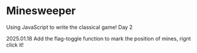 # Minesweeper
Using JavaScript to write the classical game! Day 2

2025.01.18
Add the flag-toggle function to mark the position of mines, rignt click it!
